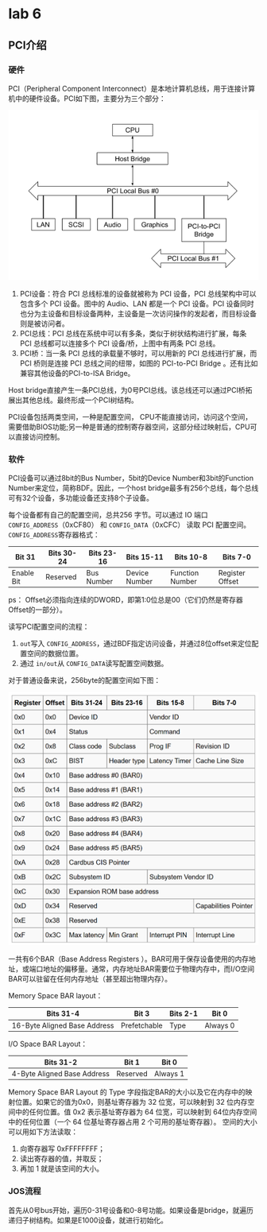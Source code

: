 # lab 6

## PCI介绍

### 硬件

PCI（Peripheral Component Interconnect）是本地计算机总线，用于连接计算机中的硬件设备。PCI如下图，主要分为三个部分：

![pci架构](./img/pciArch.png "PCI总线架构")

1. PCI设备：符合 PCI 总线标准的设备就被称为 PCI 设备，PCI 总线架构中可以包含多个 PCI 设备。图中的 Audio、LAN 都是一个 PCI 设备。PCI 设备同时也分为主设备和目标设备两种，主设备是一次访问操作的发起者，而目标设备则是被访问者。
2. PCI总线：PCI 总线在系统中可以有多条，类似于树状结构进行扩展，每条 PCI 总线都可以连接多个 PCI 设备/桥，上图中有两条 PCI 总线。
3. PCI桥：当一条 PCI 总线的承载量不够时，可以用新的 PCI 总线进行扩展，而 PCI 桥则是连接 PCI 总线之间的纽带，如图的 PCI-to-PCI Bridge 。还有比如兼容其他设备的PCI-to-ISA Bridge。

Host bridge直接产生一条PCI总线，为0号PCI总线。该总线还可以通过PCI桥拓展出其他总线。最终形成一个PCI树结构。

PCI设备包括两类空间，一种是配置空间， CPU不能直接访问，访问这个空间，需要借助BIOS功能;另一种是普通的控制寄存器空间，这部分经过映射后，CPU可以直接访问控制。

### 软件

PCI设备可以通过8bit的Bus Number，5bit的Device Number和3bit的Function Number来定位，简称BDF。因此，一个host bridge最多有256个总线，每个总线可有32个设备，多功能设备还支持8个子设备。

每个设备都有自己的配置空间，总共256 字节。可以通过 IO 端口 `CONFIG_ADDRESS`（0xCF80） 和 `CONFIG_DATA`（0xCFC） 读取 PCI 配置空间。`CONFIG_ADDRESS`寄存器格式：

| Bit 31     | Bits 30-24 | Bits 23-16 | Bits 15-11    | Bits 10-8       | Bits 7-0        |
| ---------- | ---------- | ---------- | ------------- | --------------- | --------------- |
| Enable Bit | Reserved   | Bus Number | Device Number | Function Number | Register Offset |

ps： Offset必须指向连续的DWORD，即第1:0位总是00（它们仍然是寄存器Offset的一部分）。

读写PCI配置空间的流程：

1. `out`写入 `CONFIG_ADDRESS`，通过BDF指定访问设备，并通过8位offset来定位配置空间的数据位置。
2. 通过 `in/out`从 `CONFIG_DATA`读写配置空间数据。

对于普通设备来说，256byte的配置空间如下图：

![PCI配置空间](img/pciConfigSpace.png "PCI配置空间")

一共有6个BAR（Base Address Registers ）。BAR可用于保存设备使用的内存地址，或端口地址的偏移量。通常，内存地址BAR需要位于物理内存中，而I/O空间BAR可以驻留在任何内存地址（甚至超出物理内存）。

Memory Space BAR layout：

| Bits 31-4                    | Bit 3        | Bits 2-1 | Bit 0    |
| ---------------------------- | ------------ | -------- | -------- |
| 16-Byte Aligned Base Address | Prefetchable | Type     | Always 0 |

I/O Space BAR Layout：

| Bits 31-2                   | Bit 1    | Bit 0    |
| --------------------------- | -------- | -------- |
| 4-Byte Aligned Base Address | Reserved | Always 1 |

Memory Space BAR Layout 的 Type 字段指定BAR的大小以及它在内存中的映射位置。如果它的值为0x0，则基址寄存器为 32 位宽，可以映射到 32 位内存空间中的任何位置。值 0x2 表示基址寄存器为 64 位宽，可以映射到 64位内存空间中的任何位置（一个 64 位基址寄存器占用 2 个可用的基址寄存器）。
空间的大小可以用如下方法读取：

1. 向寄存器写 0xFFFFFFFF；
2. 读出寄存器的值，并取反；
3. 再加 1 就是该空间的大小。

### JOS流程

首先从0号bus开始，遍历0-31号设备和0-8号功能。如果设备是bridge，就遍历递归子树结构。如果是E1000设备，就进行初始化。
